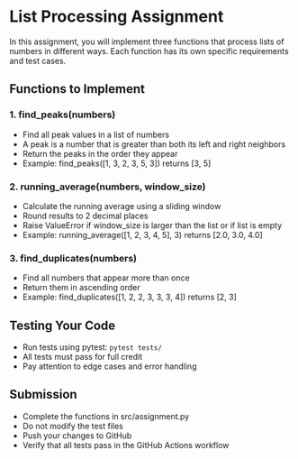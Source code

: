 # List Processing Assignment

In this assignment, you will implement three functions that process lists of numbers in different ways. Each function has its own specific requirements and test cases.

## Functions to Implement

### 1. find_peaks(numbers)
- Find all peak values in a list of numbers
- A peak is a number that is greater than both its left and right neighbors
- Return the peaks in the order they appear
- Example: find_peaks([1, 3, 2, 3, 5, 3]) returns [3, 5]

### 2. running_average(numbers, window_size)
- Calculate the running average using a sliding window
- Round results to 2 decimal places
- Raise ValueError if window_size is larger than the list or if list is empty
- Example: running_average([1, 2, 3, 4, 5], 3) returns [2.0, 3.0, 4.0]

### 3. find_duplicates(numbers)
- Find all numbers that appear more than once
- Return them in ascending order
- Example: find_duplicates([1, 2, 2, 3, 3, 3, 4]) returns [2, 3]

## Testing Your Code
- Run tests using pytest: `pytest tests/`
- All tests must pass for full credit
- Pay attention to edge cases and error handling

## Submission
- Complete the functions in src/assignment.py
- Do not modify the test files
- Push your changes to GitHub
- Verify that all tests pass in the GitHub Actions workflow
